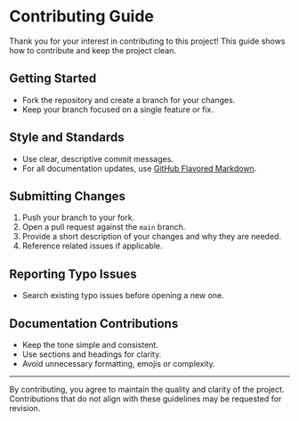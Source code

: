 # Contributing Guide

Thank you for your interest in contributing to this project!
This guide shows how to contribute and keep the project clean.

## Getting Started

- Fork the repository and create a branch for your changes.
- Keep your branch focused on a single feature or fix.

## Style and Standards

- Use clear, descriptive commit messages.
- For all documentation updates, use [GitHub Flavored Markdown](https://github.github.com/gfm/).

## Submitting Changes

1. Push your branch to your fork.
2. Open a pull request against the `main` branch.
3. Provide a short description of your changes and why they are needed.
4. Reference related issues if applicable.

## Reporting Typo Issues

- Search existing typo issues before opening a new one.

## Documentation Contributions

- Keep the tone simple and consistent.
- Use sections and headings for clarity.
- Avoid unnecessary formatting, emojis or complexity.

---

By contributing, you agree to maintain the quality and clarity of the project.  
Contributions that do not align with these guidelines may be requested for revision.
